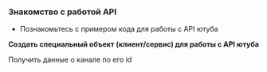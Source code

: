 ### Знакомство с работой API

- Познакомьтесь с примером кода для работы с API ютуба

**Создать специальный объект (клиент/сервис) для работы с API ютуба**

Получить данные о канале по его id